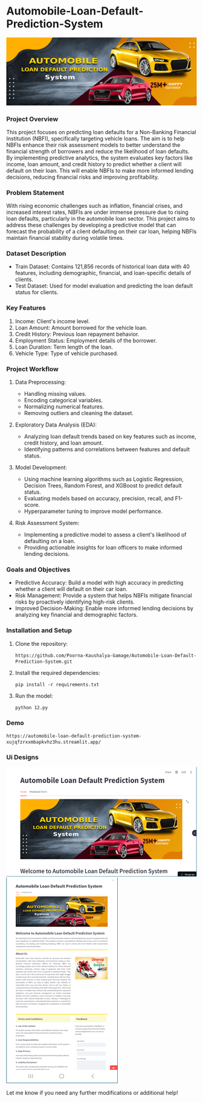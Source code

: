 # Automobile-Loan-Default-Prediction-System

![Car Image](https://raw.githubusercontent.com/Poorna-Kaushalya-Gamage/Automobile-Loan-Default-Prediction-System/4fe47bc87d2b478c8274f644023536b43b18af76/static/Car1.png)
### Project Overview

This project focuses on predicting loan defaults for a Non-Banking Financial Institution (NBFI), specifically targeting vehicle loans. The aim is to help NBFIs enhance their risk assessment models to better understand the financial strength of borrowers and reduce the likelihood of loan defaults. By implementing predictive analytics, the system evaluates key factors like income, loan amount, and credit history to predict whether a client will default on their loan. This will enable NBFIs to make more informed lending decisions, reducing financial risks and improving profitability.

### Problem Statement

With rising economic challenges such as inflation, financial crises, and increased interest rates, NBFIs are under immense pressure due to rising loan defaults, particularly in the automobile loan sector. This project aims to address these challenges by developing a predictive model that can forecast the probability of a client defaulting on their car loan, helping NBFIs maintain financial stability during volatile times.

### Dataset Description

- Train Dataset: Contains 121,856 records of historical loan data with 40 features, including demographic, financial, and loan-specific details of clients.
- Test Dataset: Used for model evaluation and predicting the loan default status for clients.

### Key Features

1. Income: Client's income level.
2. Loan Amount: Amount borrowed for the vehicle loan.
3. Credit History: Previous loan repayment behavior.
4. Employment Status: Employment details of the borrower.
5. Loan Duration: Term length of the loan.
6. Vehicle Type: Type of vehicle purchased.

### Project Workflow

1. Data Preprocessing:
   - Handling missing values.
   - Encoding categorical variables.
   - Normalizing numerical features.
   - Removing outliers and cleaning the dataset.

2. Exploratory Data Analysis (EDA):
   - Analyzing loan default trends based on key features such as income, credit history, and loan amount.
   - Identifying patterns and correlations between features and default status.

3. Model Development:
   - Using machine learning algorithms such as Logistic Regression, Decision Trees, Random Forest, and XGBoost to predict default status.
   - Evaluating models based on accuracy, precision, recall, and F1-score.
   - Hyperparameter tuning to improve model performance.

4. Risk Assessment System:
   - Implementing a predictive model to assess a client's likelihood of defaulting on a loan.
   - Providing actionable insights for loan officers to make informed lending decisions.

### Goals and Objectives

- Predictive Accuracy: Build a model with high accuracy in predicting whether a client will default on their car loan.
- Risk Management: Provide a system that helps NBFIs mitigate financial risks by proactively identifying high-risk clients.
- Improved Decision-Making: Enable more informed lending decisions by analyzing key financial and demographic factors.

### Installation and Setup

1. Clone the repository:
   ```
   https://github.com/Poorna-Kaushalya-Gamage/Automobile-Loan-Default-Prediction-System.git
   ```
2. Install the required dependencies:
   ```
   pip install -r requirements.txt
   ```
3. Run the model:
   ```
   python 12.py
   ```

### Demo
```
https://automobile-loan-default-prediction-system-xujqfzrxxmbapkvhz3hu.streamlit.app/
```

### Ui Designs
![UI 1](https://github.com/Poorna-Kaushalya-Gamage/Automobile-Loan-Default-Prediction-System/blob/f2373d445e90ddef5480b3767bef9bff7542b19e/static/UI%201.png)
![UI 2](https://github.com/Poorna-Kaushalya-Gamage/Automobile-Loan-Default-Prediction-System/blob/f2373d445e90ddef5480b3767bef9bff7542b19e/static/UI%202.png)

Let me know if you need any further modifications or additional help!
